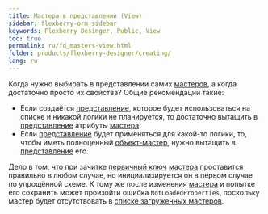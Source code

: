 ```yaml
---
title: Мастера в представлении (View)
sidebar: flexberry-orm_sidebar
keywords: Flexberry Desinger, Public, View
toc: true
permalink: ru/fd_masters-view.html
folder: products/flexberry-designer/creating/
lang: ru
---
```


Когда нужно выбирать в представлении самих [мастеров](fd_master-association.html), а когда достаточно просто их свойства? Общие рекомендации такие:
* Если создаётся [представление](fd_view-definition.html), которое будет использоваться на списке и никакой логики не планируется, то достаточно вытащить в [представление](fd_view-definition.html) атрибуты [мастера](fd_master-association.html). 
* Если [представление](fd_view-definition.html) будет применяться для какой-то логики, то, чтобы иметь полноценный [объект-мастер](fd_master-association.html), нужно вытащить в [представление](fd_view-definition.html) его.

Дело в том, что при зачитке [первичный ключ](fo_primary-keys-objects.html) [мастера](fd_master-association.html) проставится правильно в любом случае, но инициализируется он в первом случае по упрощённой схеме. К тому же после изменения [мастера](fd_master-association.html) и попытке его сохранить может произойти ошибка `NotLoadedProperties`, поскольку мастер будет отсутствовать в [списке загруженных мастеров](fo_get-loaded-properties-and-check-loaded-property.html).

